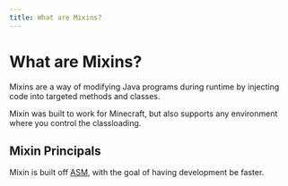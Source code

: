```yaml
---
title: What are Mixins?
---
```


# What are Mixins?

Mixins are a way of modifying Java programs during runtime by injecting code into targeted methods and classes.

Mixin was built to work for Minecraft, but also supports any environment where you control the classloading.

## Mixin Principals

Mixin is built off [ASM](https://asm.ow2.io), with the goal of having development be faster.
